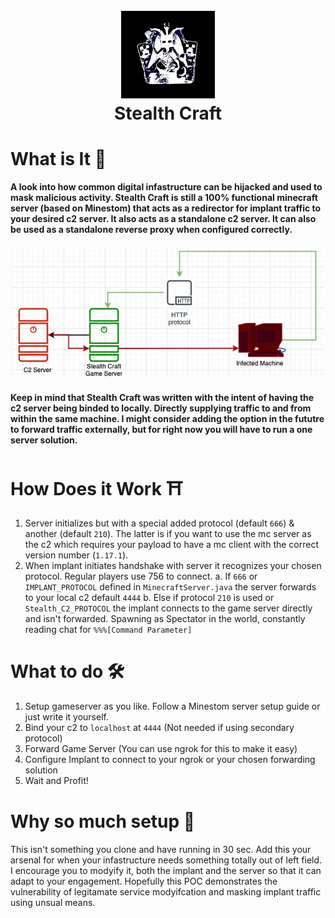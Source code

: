 <h1 align="center">
  <br>
  <a href="https://github.com/LimeIncOfficial/Stealth-Craft"><img src="https://github.com/LimeIncOfficial/Stealth-Craft/blob/main/assets/logo.png" width="150px" alt="Logo"></a>
  <br>
  Stealth Craft
  <br>
</h1>

# What is It 🤔

#### A look into how common digital infastructure can be hijacked and used to mask malicious activity. Stealth Craft is still a 100% functional minecraft server (based on Minestom) that acts as a redirector for implant traffic to your desired c2 server. It also acts as a standalone c2 server. It can also be used as a standalone reverse proxy when configured correctly.

<h4 align="center">
<a href="https://github.com/LimeIncOfficial/Stealth-Craft"><img src="https://github.com/LimeIncOfficial/Stealth-Craft/blob/main/assets/Diagram.jpg" width="500px" alt="diagram"></a>

#### Keep in mind that Stealth Craft was written with the intent of having the c2 server being binded to locally. Directly supplying traffic to and from within the same machine. I might consider adding the option in the fututre to forward traffic externally, but for right now you will have to run a one server solution. 
  
</h4>

# How Does it Work ⛩️
  #### 
  1. Server initializes but with a special added protocol (default `666`) & another (default `210`). The latter is if you want to use the mc server as the c2 which requires your payload to have a mc client with the correct version number (`1.17.1`). 
  2. When implant initiates handshake with server it recognizes your chosen protocol. Regular players use 756 to connect.
          a. If `666` or `IMPLANT_PROTOCOL` defined in `MinecraftServer.java` the server forwards to your local c2 default `4444`
          b. Else if protocol `210` is used or `Stealth_C2_PROTOCOL` the implant connects to the game server directly and isn't forwarded. Spawning as Spectator in the world, constantly reading chat for `%%%[Command Parameter]` 
 
# What to do 🛠️
  ####
  1. Setup gameserver as you like. Follow a Minestom server setup guide or just write it yourself.
  2. Bind your c2 to `localhost` at `4444` (Not needed if using secondary protocol)
  3. Forward Game Server (You can use ngrok for this to make it easy)
  4. Configure Implant to connect to your ngrok or your chosen forwarding solution
  5. Wait and Profit!

# Why so much setup 🤡
  ####
  This isn't something you clone and have running in 30 sec. Add this your arsenal for when your infastructure needs something totally out of left field. I encourage you to modyify it, both the implant and the server so that it can adapt to your engagement. Hopefully this POC demonstrates the vulnerability of legitamate service modyifcation and masking implant traffic using unsual means.